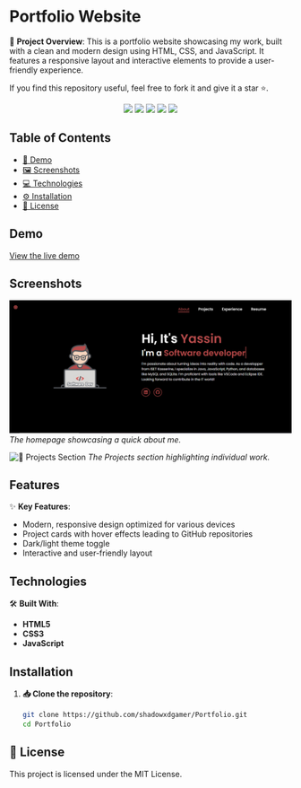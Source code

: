 # Portfolio Website

📝 **Project Overview**: This is a portfolio website showcasing my work, built with a clean and modern design using HTML, CSS, and JavaScript. It features a responsive layout and interactive elements to provide a user-friendly experience.

If you find this repository useful, feel free to fork it and give it a star ⭐.

<div align="center">
  <img src="https://img.shields.io/github/issues/shadowxdgamer/Portfolio?style=for-the-badge&logo=appveyor" />
  <img src="https://img.shields.io/github/forks/shadowxdgamer/Portfolio?style=for-the-badge&logo=appveyor" />
  <img src="https://img.shields.io/github/stars/shadowxdgamer/Portfolio?style=for-the-badge&logo=appveyor" />
  <img src="https://img.shields.io/github/license/shadowxdgamer/Portfolio?style=for-the-badge&logo=appveyor" />
  <a>
    <img src="https://api.visitorbadge.io/api/visitors?path=https%3A%2F%2Fgithub.com%2Fshadowxdgamer%2FPortfolio&countColor=%23263759" />
  </a>
</div>

## Table of Contents
- [🚀 Demo](#demo)
- [🖼️ Screenshots](#screenshots)
- [💻 Technologies](#technologies)
- [⚙️ Installation](#installation)
- [📜 License](#license)

## Demo

[View the live demo](https://shadowxdgamer.netlify.app/)

## Screenshots

![💻 Portfolio Homepage](screenshots/homepage.png)
*The homepage showcasing a quick about me.*

![📄 Projects Section](screenshots/projects.png)
*The Projects section highlighting individual work.*

## Features

✨ **Key Features**:
- Modern, responsive design optimized for various devices
- Project cards with hover effects leading to GitHub repositories
- Dark/light theme toggle
- Interactive and user-friendly layout

## Technologies

🛠️ **Built With**:
- **HTML5**
- **CSS3**
- **JavaScript**

## Installation

1. **📥 Clone the repository**:
   ```bash
   git clone https://github.com/shadowxdgamer/Portfolio.git
   cd Portfolio

## 📄 License

This project is licensed under the MIT License. 

